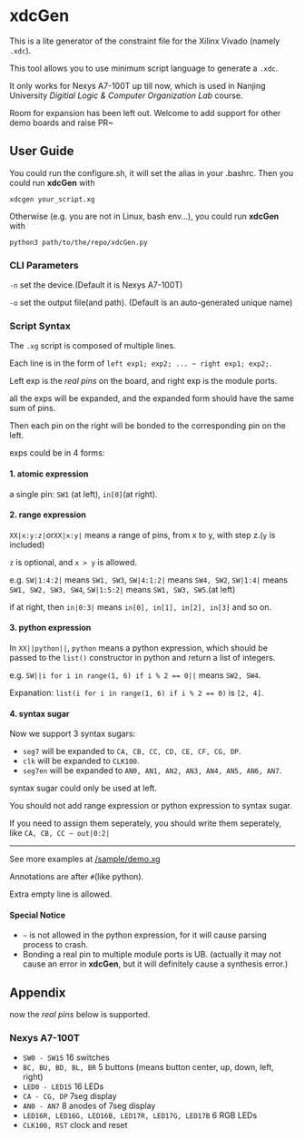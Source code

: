 # xdcGen
This is a lite generator of the constraint file for the Xilinx Vivado (namely `.xdc`). 

This tool allows you to use minimum script language to generate a `.xdc`. 

It only works for Nexys A7-100T up till now, which is used in Nanjing University *Digitial Logic & Computer Organization Lab* course. 

Room for expansion has been left out. Welcome to add support for other demo boards and raise PR~


## User Guide
You could run the configure.sh, it will set the alias in your .bashrc.
Then you could run **xdcGen** with
``` shell
xdcgen your_script.xg
```

Otherwise (e.g. you are not in Linux, bash env...), you could run **xdcGen** with
```
python3 path/to/the/repo/xdcGen.py
```
### CLI Parameters
`-n` set the device.(Default it is Nexys A7-100T)

`-o` set the output file(and path). (Default is an auto-generated unique name)
### Script Syntax
The `.xg` script is composed of multiple lines.

Each line is in the form of `left exp1; exp2; ... ~ right exp1; exp2;`.

Left exp is the *real pins* on the board, and right exp is the module ports.

all the exps will be expanded, and the expanded form should have the same sum of pins.

Then each pin on the right will be bonded to the corresponding pin on the left.

exps could be in 4 forms:

#### 1. atomic expression

  a single pin: `SW1` (at left), `in[0]`(at right).
  
#### 2. range expression

  `XX|x:y:z|`or`XX|x:y|` means a range of pins, from x to y, with step z.(`y` is included)
  
  `z` is optional, and `x > y` is allowed.
  
  e.g. `SW|1:4:2|` means `SW1, SW3`, `SW|4:1:2|` means `SW4, SW2`, `SW|1:4|` means `SW1, SW2, SW3, SW4`, `SW|1:5:2|` means `SW1, SW3, SW5`.(at left)
  
  if at right, then `in|0:3|` means `in[0], in[1], in[2], in[3]` and so on.

#### 3. python expression
  
  In `XX||python||`, `python` means a python expression, which should be passed to the `list()` constructor in python and return a list of integers.
  
  e.g. `SW||i for i in range(1, 6) if i % 2 == 0||` means `SW2, SW4`.

  Expanation: `list(i for i in range(1, 6) if i % 2 == 0)` is `[2, 4]`.

#### 4. syntax sugar
Now we support 3 syntax sugars:
- `seg7` will be expanded to `CA, CB, CC, CD, CE, CF, CG, DP`.
- `clk` will be expanded to `CLK100`.
- `seg7en` will be expanded to `AN0, AN1, AN2, AN3, AN4, AN5, AN6, AN7`.

syntax sugar could only be used at left.

You should not add range expression or python expression to syntax sugar.

If you need to assign them seperately, you should write them seperately, like
`CA, CB, CC ~ out|0:2|`

---

See more examples at [/sample/demo.xg](https://github.com/Jackcuii/xdcGen/blob/main/sample/demo.xg)

Annotations are after `#`(like python).

Extra empty line is allowed.

#### Special Notice
- `~` is not allowed in the python expression, for it will cause parsing process to crash.
- Bonding a real pin to multiple module ports is UB. (actually it may not cause an error in **xdcGen**, but it will definitely cause a synthesis error.)  

## Appendix
now the *real pins* below is supported.
### Nexys A7-100T
- `SW0 - SW15` 16 switches
- `BC, BU, BD, BL, BR` 5 buttons (means button center, up, down, left, right)
- `LED0 - LED15` 16 LEDs
- `CA - CG, DP`  7seg display
- `AN0 - AN7` 8 anodes of 7seg display
- `LED16R, LED16G, LED16B, LED17R, LED17G, LED17B` 6 RGB LEDs
- `CLK100, RST` clock and reset
